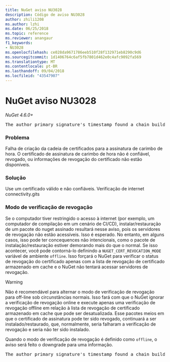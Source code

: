 ```yaml
---
title: NuGet aviso NU3028
description: Código de aviso NU3028
author: zhili1208
ms.author: lzhi
ms.date: 06/25/2018
ms.topic: reference
ms.reviewer: anangaur
f1_keywords:
- NU3028
ms.openlocfilehash: ce028da9671786eeb510f28f132971eb8290c9d6
ms.sourcegitcommit: 1d1406764c6af5fb7801d462e0c4afc9092fa569
ms.translationtype: MT
ms.contentlocale: pt-BR
ms.lasthandoff: 09/04/2018
ms.locfileid: "43547907"
---
```

# <a name="nuget-warning-nu3028"></a>NuGet aviso NU3028

*NuGet 4.6.0+*

<pre>The author primary signature's timestamp found a chain building issue: The revocation function was unable to check revocation because the revocation server could not be reached. For more information, visit https://aka.ms/certificateRevocationMode</pre>

### <a name="issue"></a>Problema
Falha de criação da cadeia de certificados para a assinatura de carimbo de hora. O certificado de assinatura de carimbo de hora não é confiável, revogado, ou informações de revogação do certificado não estão disponíveis.

### <a name="solution"></a>Solução
Use um certificado válido e não confiáveis. Verificação de internet connectivity.gits

### <a name="revocation-check-mode"></a>Modo de verificação de revogação
Se o computador tiver restringido o acesso à internet (por exemplo, um computador de compilação em um cenário de CI/CD), instalar/restauração de um pacote do nuget assinado resultará nesse aviso, pois os servidores de revogação não estão acessíveis. Isso é esperado.
No entanto, em alguns casos, isso pode ter concequences não intencionais, como o pacote de instalação/restauração estiver demorando mais do que o normal. Se isso acontecer, você pode contorná-lo definindo a `NUGET_CERT_REVOCATION_MODE` variável de ambiente `offline`. Isso forçará o NuGet para verificar o status de revogação do certificado apenas com a lista de revogação de certificado armazenado em cache e o NuGet não tentará acessar servidores de revogação.

> [!Warning]
> Não é recomendável para alternar o modo de verificação de revogação para off-line sob circunstâncias normais. Isso fará com que o NuGet ignorar a verificação de revogação online e execute apenas uma verificação de revogação offline em relação à lista de revogação de certificado armazenado em cache que pode ser desatualizada. Esse pacotes meios em que o certificado de assinatura pode ter sido revogado, continuará a ser instalado/restaurado, que, normalmente, seria falharam a verificação de revogação e seria não ter sido instalado.

Quando o modo de verificação de revogação é definido como `offline`, o aviso será feito o downgrade para uma informação.

<pre>The author primary signature's timestamp found a chain building issue: The revocation function was unable to check revocation because the certificate is not available in the cached certificate revocation list and NUGET_CERT_REVOCATION_MODE environment variable has been set to offline. For more information, visit https://aka.ms/certificateRevocationMode.</pre>
